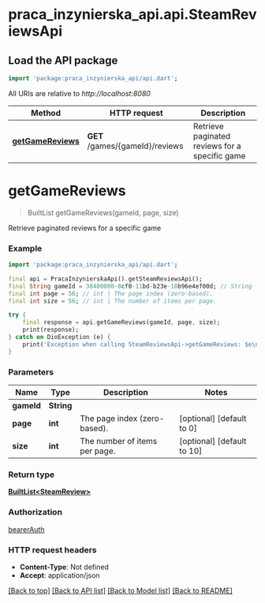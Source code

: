# praca_inzynierska_api.api.SteamReviewsApi

## Load the API package
```dart
import 'package:praca_inzynierska_api/api.dart';
```

All URIs are relative to *http://localhost:8080*

Method | HTTP request | Description
------------- | ------------- | -------------
[**getGameReviews**](SteamReviewsApi.md#getgamereviews) | **GET** /games/{gameId}/reviews | Retrieve paginated reviews for a specific game


# **getGameReviews**
> BuiltList<SteamReview> getGameReviews(gameId, page, size)

Retrieve paginated reviews for a specific game

### Example
```dart
import 'package:praca_inzynierska_api/api.dart';

final api = PracaInzynierskaApi().getSteamReviewsApi();
final String gameId = 38400000-8cf0-11bd-b23e-10b96e4ef00d; // String | 
final int page = 56; // int | The page index (zero-based).
final int size = 56; // int | The number of items per page.

try {
    final response = api.getGameReviews(gameId, page, size);
    print(response);
} catch on DioException (e) {
    print('Exception when calling SteamReviewsApi->getGameReviews: $e\n');
}
```

### Parameters

Name | Type | Description  | Notes
------------- | ------------- | ------------- | -------------
 **gameId** | **String**|  | 
 **page** | **int**| The page index (zero-based). | [optional] [default to 0]
 **size** | **int**| The number of items per page. | [optional] [default to 10]

### Return type

[**BuiltList&lt;SteamReview&gt;**](SteamReview.md)

### Authorization

[bearerAuth](../README.md#bearerAuth)

### HTTP request headers

 - **Content-Type**: Not defined
 - **Accept**: application/json

[[Back to top]](#) [[Back to API list]](../README.md#documentation-for-api-endpoints) [[Back to Model list]](../README.md#documentation-for-models) [[Back to README]](../README.md)

